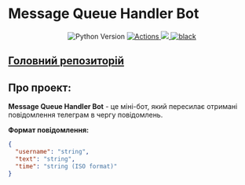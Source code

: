 # Message Queue Handler Bot
<p align="center">
    <img src="https://img.shields.io/badge/python-3.10.12-blue?logo=python" alt="Python Version">
    <a href="https://github.com/AndrewSergienko/simple-cdn-server/actions">
        <img src="https://github.com/AndrewSergienko/mqhandler/actions/workflows/docker.yml/badge.svg" alt="Actions">
    </a>
    <a href=https://results.pre-commit.ci/latest/github/AndrewSergienko/simple-cdn-server/master>
        <img src=https://results.pre-commit.ci/badge/github/AndrewSergienko/simple-cdn-server/master.svg>
    </a>
    <a href="https://github.com/psf/black"><img src="https://img.shields.io/badge/code_style-black-black" alt="black"></a>
</p>

## [Головний репозиторій](https://github.com/AndrewSergienko/mqhandler-bot)

## Про проект:
**Message Queue Handler Bot** - це міні-бот, який пересилає отримані повідомлення телеграм в чергу повідомлень.

**Формат повідомлення:**
```json
{
  "username": "string",
  "text": "string",
  "time": "string (ISO format)"
}
```
